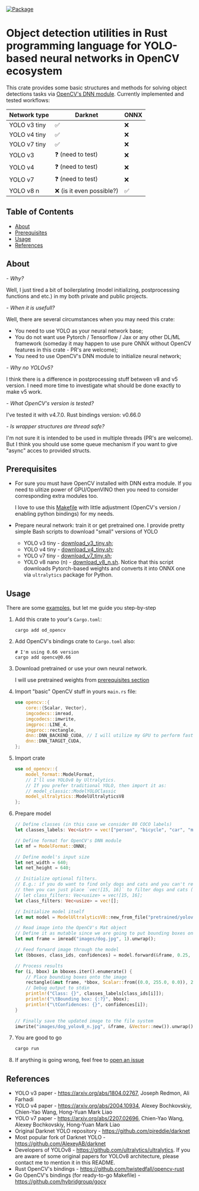 [![Package](https://img.shields.io/crates/v/od_opencv.svg)](https://crates.io/crates/od_opencv)

# Object detection utilities in Rust programming language for YOLO-based neural networks in OpenCV ecosystem

This crate provides some basic structures and methods for solving object detections tasks via [OpenCV's DNN module](https://docs.opencv.org/4.8.0/d2/d58/tutorial_table_of_content_dnn.html). Currently implemented and tested workflows:

| Network type  | Darknet | ONNX |
| ------------- | ------------- | ------------- |
| YOLO v3 tiny  | :white_check_mark:  | :x:  |
| YOLO v4 tiny  | :white_check_mark:  | :x:  |
| YOLO v7 tiny  | :white_check_mark:   | :x:  |
| YOLO v3  | :question: (need to test)  | :x:  |
| YOLO v4  | :question: (need to test)  | :x:  |
| YOLO v7 | :question: (need to test)  | :x:  |
| YOLO v8 n  | :x: (is it even possible?) | :white_check_mark:  |

## Table of Contents

- [About](#about)
- [Prerequisites](#prerequisites)
- [Usage](#usage)
- [References](#references)

## About

_- Why?_

Well, I just tired a bit of boilerplating (model initializing, postprocessing functions and etc.) in my both private and public projects.

_- When it is usefull?_

Well, there are several circumstances when you may need this crate:

* You need to use YOLO as your neural network base;
* You do not want use Pytorch / Tensorflow / Jax or any other DL/ML framework (someday it may happen to use pure ONNX without OpenCV features in this crate - PR's are welcome);
* You need to use OpenCV's DNN module to initialize neural network;

_- Why no YOLOv5?_

I think there is a difference in postprocessing stuff between v8 and v5 version. I need more time to investigate what should be done exactly to make v5 work.

_- What OpenCV's version is tested?_

I've tested it with v4.7.0. Rust bindings version: v0.66.0

_- Is wrapper structures are thread safe?_

I'm not sure it is intended to be used in multiple threads (PR's are welcome). But I think you should use some queue mechanism if you want to give "async" acces to provided structs.

## Prerequisites

* For sure you must have OpenCV installed with DNN extra module. If you need to ulitize power of GPU/OpenVINO then you need to consider corresponding extra modules too.
    
    I love to use this [Makefile](https://github.com/hybridgroup/gocv/blob/release/Makefile) with little adjustment (OpenCV's version / enabling python bindings) for my needs.

* Prepare neural network: train it or get pretrained one. I provide pretty simple Bash scripts to download "small" versions of YOLO
    * YOLO v3 tiny - [download_v3_tiny.sh](download_v3_tiny.sh);
    * YOLO v4 tiny - [download_v4_tiny.sh](download_v4_tiny.sh);
    * YOLO v7 tiny - [download_v7_tiny.sh](download_v7_tiny.sh);
    * YOLO v8 nano (n) - [download_v8_n.sh](download_v8_n.sh). Notice that this script downloads Pytorch-based weights and converts it into ONNX one via `ultralytics` package for Python.
    
## Usage

There are some [examples](examples), but let me guide you step-by-step

1. Add this crate to your's `Cargo.toml`:
    ```shell
    cargo add od_opencv
    ```

1. Add OpenCV's bindings crate to `Cargo.toml` also:
    ```shell
    # I'm using 0.66 version
    cargo add opencv@0.66
    ```

2. Download pretrained or use your own neural network.

    I will use pretrained weights from [prerequisites section](#prerequisites)

3. Import "basic" OpenCV stuff in yours `main.rs` file:

    ```rust
    use opencv::{
        core::{Scalar, Vector},
        imgcodecs::imread,
        imgcodecs::imwrite,
        imgproc::LINE_4,
        imgproc::rectangle,
        dnn::DNN_BACKEND_CUDA, // I will utilize my GPU to perform faster inference. Your way may vary
        dnn::DNN_TARGET_CUDA,
    };
    ```
4. Import crate
    ```rust
    use od_opencv::{
        model_format::ModelFormat,
        // I'll use YOLOv8 by Ultralytics.
        // If you prefer traditional YOLO, then import it as:
        // model_classic::ModelYOLOClassic
        model_ultralytics::ModelUltralyticsV8
    };
    ```

5. Prepare model

    ```rust
    // Define classes (in this case we consider 80 COCO labels)
    let classes_labels: Vec<&str> = vec!["person", "bicycle", "car", "motorbike", "aeroplane", "bus", "train", "truck", "boat", "traffic light", "fire hydrant", "stop sign", "parking meter", "bench", "bird", "cat", "dog", "horse", "sheep", "cow", "elephant", "bear", "zebra", "giraffe", "backpack", "umbrella", "handbag", "tie", "suitcase", "frisbee", "skis", "snowboard", "sports ball", "kite", "baseball bat", "baseball glove", "skateboard", "surfboard", "tennis racket", "bottle", "wine glass", "cup", "fork", "knife", "spoon", "bowl", "banana", "apple", "sandwich", "orange", "broccoli", "carrot", "hot dog", "pizza", "donut", "cake", "chair", "sofa", "pottedplant", "bed", "diningtable", "toilet", "tvmonitor", "laptop", "mouse", "remote", "keyboard", "cell phone", "microwave", "oven", "toaster", "sink", "refrigerator", "book", "clock", "vase", "scissors", "teddy bear", "hair drier", "toothbrush"];

    // Define format for OpenCV's DNN module
    let mf = ModelFormat::ONNX;

    // Define model's input size
    let net_width = 640;
    let net_height = 640;

    // Initialize optional filters.
    // E.g.: if you do want to find only dogs and cats and you can't re-train neural network, 
    // then you can just place `vec![15, 16]` to filter dogs and cats (15 - index of `cat` in class labels, 16 - `dog`)
    // let class_filters: Vec<usize> = vec![15, 16];
    let class_filters: Vec<usize> = vec![];

    // Initialize model itself
    let mut model = ModelUltralyticsV8::new_from_file("pretrained/yolov8n.onnx", None, (net_width, net_height), mf, DNN_BACKEND_CUDA, DNN_TARGET_CUDA, class_filters).unwrap();

    // Read image into the OpenCV's Mat object
    // Define it as mutable since we are going to put bounding boxes onto it.
    let mut frame = imread("images/dog.jpg", 1).unwrap();

    // Feed forward image through the model
    let (bboxes, class_ids, confidences) = model.forward(&frame, 0.25, 0.4).unwrap();

    // Process results
    for (i, bbox) in bboxes.iter().enumerate() {
        // Place bounding boxes onto the image
        rectangle(&mut frame, *bbox, Scalar::from((0.0, 255.0, 0.0)), 2, LINE_4, 0).unwrap();
        // Debug output to stdin
        println!("Class: {}", classes_labels[class_ids[i]]);
        println!("\tBounding box: {:?}", bbox);
        println!("\tConfidences: {}", confidences[i]);
    }

    // Finally save the updated image to the file system
    imwrite("images/dog_yolov8_n.jpg", &frame, &Vector::new()).unwrap();
    ```

6. You are good to go
    ```rust
    cargo run
    ```

7. If anything is going wrong, feel free to [open an issue](https://github.com/LdDl/object-detection-opencv-rust/issues/new)

## References
* YOLO v3 paper - https://arxiv.org/abs/1804.02767, Joseph Redmon, Ali Farhadi
* YOLO v4 paper - https://arxiv.org/abs/2004.10934, Alexey Bochkovskiy, Chien-Yao Wang, Hong-Yuan Mark Liao
* YOLO v7 paper - https://arxiv.org/abs/2207.02696, Chien-Yao Wang, Alexey Bochkovskiy, Hong-Yuan Mark Liao
* Original Darknet YOLO repository - https://github.com/pjreddie/darknet
* Most popular fork of Darknet YOLO - https://github.com/AlexeyAB/darknet
* Developers of YOLOv8 - https://github.com/ultralytics/ultralytics. If you are aware of some original papers for YOLOv8 architecture, please contact me to mention it in this README.
* Rust OpenCV's bindings - https://github.com/twistedfall/opencv-rust
* Go OpenCV's bindings (for ready-to-go Makefile) - https://github.com/hybridgroup/gocv
